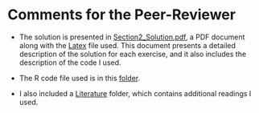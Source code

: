 # Comments for the Peer-Reviewer

- The solution is presented in [Section2_Solution.pdf](Section2_Solution.pdf), a PDF document along with the [Latex](Section2_Solution.pdf.tex) file used. This document presents a detailed description of the solution for each exercise, and it also includes the description of the code I used.

- The R code file used is in this [folder](Section2R).

- I also included a [Literature](Literature) folder, which contains additional readings I used.
